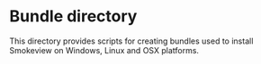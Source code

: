 # Bundle directory

This directory provides scripts for creating bundles used to install Smokeview on 
Windows, Linux and OSX platforms.

